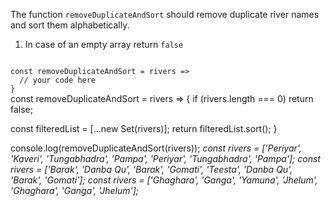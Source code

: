 The function `removeDuplicateAndSort` should remove duplicate river names and sort them alphabetically.

1. In case of an empty array return `false`

<codeblock language="javascript" type="exercise" testMode="multipleInput">
<code>
const removeDuplicateAndSort = rivers =>
  // your code here
}
</code>

<solution>
const removeDuplicateAndSort = rivers => {
  if (rivers.length === 0)
    return false;

  const filteredList = [...new Set(rivers)];
  return filteredList.sort();
}
</solution>

<testcases>
<caller>
console.log(removeDuplicateAndSort(rivers));
</caller>
<testcase>
<i>
const rivers = ['Periyar', 'Kaveri', 'Tungabhadra', 'Pampa', 'Periyar', 'Tungabhadra', 'Pampa'];
</i>
</testcase>
<testcase>
<i>
const rivers = ['Barak', 'Danba Qu', 'Barak', 'Gomati', 'Teesta', 'Danba Qu', 'Barak', 'Gomati'];
</i>
</testcase>
<testcase>
<i>
const rivers = ['Ghaghara', 'Ganga', 'Yamuna', 'Jhelum', 'Ghaghara', 'Ganga', 'Jhelum'];
</i>
</testcase>
</testcases>
</codeblock>